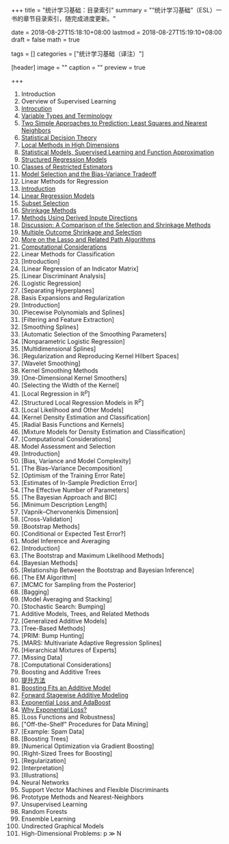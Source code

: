 +++
title = "统计学习基础：目录索引"
summary = "“统计学习基础”（ESL）一书的章节目录索引，随完成进度更新。"

date = 2018-08-27T15:18:10+08:00
lastmod = 2018-08-27T15:19:10+08:00
draft = false
math = true

tags = []
categories = ["统计学习基础（译注）"]

[header]
image = ""
caption = ""
preview = true

+++
1. Introduction
2. Overview of Supervised Learning
  1. [Introcution]()
  2. [Variable Types and Terminology]()
  3. [Two Simple Approaches to Prediction:
Least Squares and Nearest Neighbors]()
  4. [Statistical Decision Theory]()
  5. [Local Methods in High Dimensions]()
  6. [Statistical Models, Supervised Learning
and Function Approximation]()
  7. [Structured Regression Models]()
  8. [Classes of Restricted Estimators]()
  9. [Model Selection and the Bias-Variance Tradeoff]()
3. Linear Methods for Regression
  1. [Introduction]()
  2. [Linear Regression Models]()
  3. [Subset Selection]()
  4. [Shrinkage Methods]()
  5. [Methods Using Derived Inpute Directions]()
  6. [Discussion: A Comparison of the Selection
and Shrinkage Methods]()
  7. [Multiple Outcome Shrinkage and Selection]()
  8. [More on the Lasso and Related Path Algorithms]()
  9. [Computational Considerations]()
4. Linear Methods for Classification
  1. [Introduction]
  2. [Linear Regression of an Indicator Matrix]
  3. [Linear Discriminant Analysis]
  4. [Logistic Regression]
  5. [Separating Hyperplanes]
5. Basis Expansions and Regularization
  1. [Introduction]
  2. [Piecewise Polynomials and Splines]
  3. [Filtering and Feature Extraction]
  4. [Smoothing Splines]
  5. [Automatic Selection of the Smoothing Parameters]
  6. [Nonparametric Logistic Regression]
  7. [Multidimensional Splines]
  8. [Regularization and Reproducing Kernel Hilbert Spaces]
  9. [Wavelet Smoothing]
6. Kernel Smoothing Methods
  1. [One-Dimensional Kernel Smoothers]
  2. [Selecting the Width of the Kernel]
  3. [Local Regression in $\mathbb{R}^p$]
  4. [Structured Local Regression Models in $\mathbb{R}^p$]
  5. [Local Likelihood and Other Models]
  6. [Kernel Density Estimation and Classification]
  7. [Radial Basis Functions and Kernels]
  8. [Mixture Models for Density Estimation and Classification]
  9. [Computational Considerations]
7. Model Assessment and Selection
  1. [Introduction]
  2. [Bias, Variance and Model Complexity]
  3. [The Bias–Variance Decomposition]
  4. [Optimism of the Training Error Rate]
  5. [Estimates of In-Sample Prediction Error]
  6. [The Effective Number of Parameters]
  7. [The Bayesian Approach and BIC]
  8. [Minimum Description Length]
  9. [Vapnik–Chervonenkis Dimension]
  10. [Cross-Validation]
  11. [Bootstrap Methods]
  12. [Conditional or Expected Test Error?]
8. Model Inference and Averaging
  1. [Introduction]
  2. [The Bootstrap and Maximum Likelihood Methods]
  3. [Bayesian Methods]
  4. [Relationship Between the Bootstrap and Bayesian Inference]
  5. [The EM Algorithm]
  6. [MCMC for Sampling from the Posterior]
  7. [Bagging]
  8. [Model Averaging and Stacking]
  9. [Stochastic Search: Bumping]
9. Additive Models, Trees, and Related Methods
  1. [Generalized Additive Models]
  2. [Tree-Based Methods]
  3. [PRIM: Bump Hunting]
  4. [MARS: Multivariate Adaptive Regression Splines]
  5. [Hierarchical Mixtures of Experts]
  6. [Missing Data]
  7. [Computational Considerations]
10. Boosting and Additive Trees
  1. [提升方法]()
  2. [Boosting Fits an Additive Model]()
  3. [Forward Stagewise Additive Modeling]()
  4. [Exponential Loss and AdaBoost]()
  5. [Why Exponential Loss?]()
  6. [Loss Functions and Robustness]
  7. ["Off-the-Shelf" Procedures for Data Mining]
  8. [Example: Spam Data]
  9. [Boosting Trees]
  10. [Numerical Optimization via Gradient Boosting]
  11. [Right-Sized Trees for Boosting]
  12. [Regularization]
  13. [Interpretation]
  14. [Illustrations]
11. Neural Networks
12. Support Vector Machines and Flexible Discriminants
13. Prototype Methods and Nearest-Neighbors
14. Unsupervised Learning
15. Random Forests
16. Ensemble Learning
17. Undirected Graphical Models
18. High-Dimensional Problems: p ≫ N

